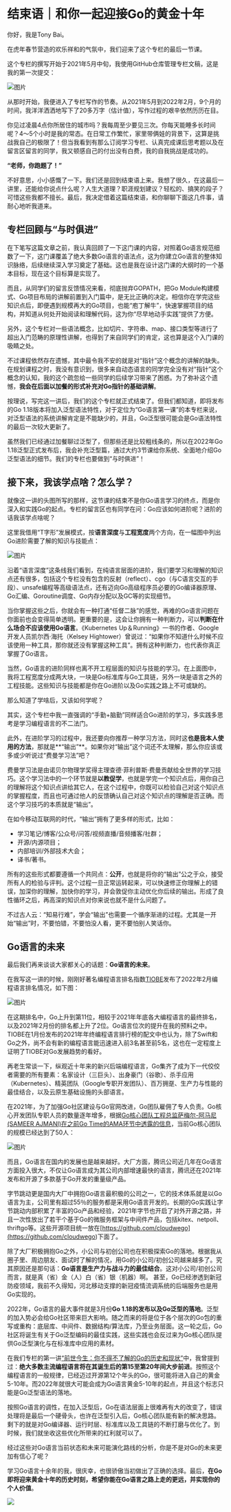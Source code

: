 # 结束语｜和你一起迎接Go的黄金十年

你好，我是Tony Bai。

在虎年春节营造的欢乐祥和的气氛中，我们迎来了这个专栏的最后一节课。

这个专栏的撰写开始于2021年5月中旬，我使用GitHub仓库管理专栏文稿，这是我的第一次提交：

![图片](<https://static001.geekbang.org/resource/image/de/62/de2a005cb6bd57c9b9cb004d2fe20362.png?wh=1068x252>)

从那时开始，我便进入了专栏写作的节奏。从2021年5月到2022年2月，9个月的时间，我洋洋洒洒地写下了20多万字（估计值），写作过程的艰辛依然历历在目。

你见过凌晨4点你所居住的城市吗？我每周至少要见三次。你每天能睡多长时间呢？4～5个小时是我的常态。在日常工作繁忙，家里带俩娃的背景下，这算是挑战我自己的极限了！但当我看到有那么订阅学习专栏、认真完成课后思考题以及在留言区留言的同学，我又顿感自己的付出没有白费，我的自我挑战是成功的。

**“老师，你跑题了！”**

不好意思，小小感慨了一下。我们还是回到结束语上来。我想了很久，在这最后一讲里，还能给你说点什么呢？人生大道理？职涯规划建议？轻松的、搞笑的段子？可惜这些我都不擅长。最后，我决定借着这篇结束语，和你聊聊下面这几件事，请耐心地听我道来。

## 专栏回顾与“与时俱进”

在下笔写这篇文章之前，我认真回顾了一下这门课的内容，对照着Go语言规范细数了一下，这门课覆盖了绝大多数Go语言的语法点，这为你建立Go语言的整体知识脉络，后续继续深入学习奠定了基础。这也是我在设计这门课的大纲时的一个基本目标，现在这个目标算是实现了。

<!-- [[[read_end]]] -->

而且，从同学们的留言反馈情况来看，彻底抛弃GOPATH，把Go Module构建模式、Go项目布局的讲解前置到入门篇中，是无比正确的决定。相信你在学完这些知识点后，即便遇到规模再大的Go项目，也能“庖丁解牛”，快速掌握项目的结构，并知道从何处开始阅读和理解代码，这为你“尽早地动手实践”提供了方便。

另外，这个专栏对一些语法概念，比如切片、字符串、map、接口类型等进行了超出入门范畴的原理性讲解，也得到了来自同学们的肯定，这也算是这个入门课的吸睛之处。

不过课程依然存在遗憾，其中最令我不安的就是对“指针”这个概念的讲解的缺失。在规划课程之时，我没有意识到，很多来自动态语言的同学完全没有对“指针”这个概念的认知，我的这个疏忽给一些同学的后续学习带来了困惑。为了弥补这个遗憾，**我会在后面以加餐的形式补充对Go指针的基础讲解**。

按理说，写完这一讲后，我们的这个专栏就正式结束了。但我们都知道，即将发布的Go 1.18版本将加入泛型语法特性，对于定位为“Go语言第一课”的本专栏来说，对泛型语法的系统讲解肯定是不能缺少的，并且，Go泛型很可能会是Go语法特性的最后一次较大更新了。

虽然我们已经通过加餐聊过泛型了，但那些还是比较粗线条的，所以在2022年Go 1.18泛型正式发布后，我会补充泛型篇，通过大约3节课给你系统、全面地介绍Go泛型语法的细节。我们的专栏也要做到“与时俱进”！

## 接下来，我该学点啥？怎么学？

就像这一讲的头图所写的那样，这节课的结束不是你Go语言学习的终点，而是你深入和实践Go的起点。专栏的留言区也有同学在问：Go应该如何进阶呢？进阶的话我该学点啥呢？

这里我借用“T字形”发展模式，按**语言深度**与**工程宽度**两个方向，在一幅图中列出Go进阶需要了解的知识与技能点：

![图片](<https://static001.geekbang.org/resource/image/e4/d6/e42620d46eb73692d9c5c1479d6244d6.jpg?wh=1920x1047>)

沿着“语言深度”这条线我们看到，在纯语言层面的进阶，我们要学习和理解的知识点还有很多，包括这个专栏没有包含的反射（reflect）、cgo（与C语言交互的手段）、unsafe编程等高级语法点，还有迈向Go高级程序员必要的Go编译器原理、Go汇编、Goroutine调度、Go内存分配以及GC等的实现细节。

当你掌握这些之后，你就会有一种打通“任督二脉”的感觉，再难的Go语言问题在你面前也会变得简单透明。更重要的是，这会让你拥有一种判断力，可以**判断在什么场合不应该使用Go语言**。《Kubernetes Up＆Running》一书的作者、Google开发人员凯尔西·海托（Kelsey Hightower）曾说过：“如果你不知道什么时候不应该使用一种工具，那你就还没有掌握这种工具”。拥有这种判断力，也代表你真正掌握了Go语言。

当然，Go语言的进阶同样也离不开工程层面的知识与技能的学习。在上面图中，我将工程宽度分成两大块，一块是Go标准库与Go工具链，另外一块是语言之外的工程技能。这些知识与技能都是你在Go进阶以及Go实践之路上不可或缺的。

那么知道了学啥后，又该如何学呢？

其实，这个专栏中我一直强调的“手勤+脑勤”同样适合Go进阶的学习，多实践多思考是学习编程语言的不二法门。

此外，在进阶学习的过程中，我还要向你推荐一种学习方法，同时这**也是我本人使用的方法**，那就是**“输出”**。如果你对“输出”这个词还不太理解，那么你应该或多或少听说过“费曼学习法”吧？

费曼学习法是由诺贝尔物理学奖得主理查德·菲利普斯·费曼贡献给全世界的学习技巧。这个学习法中的一个环节就是**以教促学**，也就是学完一个知识点后，用你自己的理解将这个知识点讲给其它人，在这个过程中，你既可以检验自己对这个知识点的掌握程度，而且也可通过他人的反馈确认自己对这个知识点的理解是否正确。而这个学习技巧的本质就是“输出”。

在如今移动互联网的时代，“输出”拥有了更多样的形式，比如：

- 学习笔记/博客/公众号/问答/视频直播/音频播客/社群；
- 开源/内源项目；
- 内部培训/外部技术大会；
- 译书/著书。

<!-- -->

所有的这些形式都要遵循一个共同点：**公开**，也就是将你的“输出”公之于众，接受所有人的检验与评判。这个过程一旦正常运转起来，可以快速修正你理解上的错误，加深你的理解，加快你的学习，并会敦促你主动优化你后续的输出。形成了良性循环之后，再高深的知识点对你来说也就不是什么问题了。

不过古人云：“知易行难”，学会“输出”也需要一个循序渐进的过程。尤其是一开始“输出”时，不要怕错，不要怕没人看，更不要怕别人笑话你。

## Go语言的未来

最后我们再来谈谈大家都关心的话题：**Go语言的未来**。

在我写这一讲的时候，刚刚好著名编程语言排名指数[TIOBE](<https://www.tiobe.com/tiobe-index/>)发布了2022年2月编程语言排名情况，如下图：

![图片](<https://static001.geekbang.org/resource/image/71/0b/715a7e555baa58dbf9279b51d95acb0b.png?wh=1916x1486>)

在这期排名中，Go上升到第11位，相较于2021年年底各大编程语言的最终排名，以及2021年2月份的排名都上升了2位。Go语言位次的提升在我的预料之中。TIOBE在1月份发布的2021年年终编程语言排行榜的配文中也认为，除了Swift和Go之外，尚不会有新的编程语言能迅速进入前3名甚至前5名，这也在一定程度上证明了TIOBE对Go发展趋势的看好。

再老生常谈一下，纵观近十年来的新兴后端编程语言，Go集齐了成为下一代佼佼者需要的所有要素：名家设计（三巨头）、出身豪门（谷歌）、杀手应用（Kubernetes）、精英团队（Google专职开发团队）、百万拥趸、生产力与性能的最佳结合，以及云原生基础设施的头部语言。

在2021年，为了加强Go社区建设与Go官网改进，Go团队雇佣了专人负责。Go核心开发团队专职人员的数量逐年增多，根据[Go核心团队工程总监萨梅尔-阿马尼(SAMEER AJMANI)在之前Go Time的AMA环节中透露的信息](<https://changelog.com/gotime/210>)，当前Go核心团队的规模已经达到了50人：

![图片](<https://static001.geekbang.org/resource/image/81/98/81d5425114f6eed69c78124d3a59ea98.jpg?wh=800x111>)

而且，Go语言在国内的发展也是越来越好。大厂方面，腾讯公司近几年在Go语言方面投入很大，不仅让Go语言成为其公司内部增速最快的语言，腾讯还在2021年发布和开源了多款基于Go开发的重量级产品。

字节跳动更是国内大厂中拥抱Go语言最积极的公司之一，它的技术体系就是以Go语言为主，公司里有超过55％的服务都是采用Go语言开发的。长期的Go实践让字节跳动内部积累了丰富的Go产品和经验，2021年字节也开启了对外开源之路，并且一次性放出了若干个基于Go的微服务框架与中间件产品，包括kitex、netpoll、thriftgo等。这些开源项目统一放在[https://github.com/cloudwego](<https://github.com/cloudwego>)下面了。

除了大厂积极拥抱Go之外，小公司与初创公司也在积极探索Go的落地。根据我从圈子里、周边朋友、面试时了解的情况，用Go的小公司/初创公司越来越多了。究其原因还是那句话：**Go语言是生产力与战斗力的最佳结合**。这对小公司/初创公司而言，就是真（省）金（人）白（省）银（机器）啊。 甚至，Go已经渗透到新冠防疫领域，我前不久得知，河北移动支撑的新冠疫情流调系统的后端服务也是用Go实现的。

2022年，Go语言的最大事件就是3月份**Go 1.18的发布以及Go泛型的落地**。泛型的加入势必会给Go社区带来巨大影响。随之而来的将是位于各个层次的Go包的重写或重构：底层库、中间件、数据结构/算法库，乃至业务层面。这一轮之后，Go社区将诞生有关于Go泛型编码的最佳实践，这些实践也会反过来为Go核心团队提供Go泛型演化与在标准库中应用的素材。

在我们专栏的第一讲[“前世今生：你不得不了解的Go的历史和现状”](<https://time.geekbang.org/column/article/426282>)中，我曾提到过：**绝大多数主流编程语言将在其诞生后的第15至第20年间大步前进**。按照这个编程语言的一般规律，已经迈过开源第12个年头的Go，很可能将进入自己的黄金5-10年。而2022年就很大可能会成为Go语言黄金5-10年的起点，并且这个标志只能是Go泛型语法的落地。

按照Go语言的调性，在加入泛型后，Go在语法层面上很难再有大的改变了，错误处理将是最后一个硬骨头，也许在泛型引入后，Go核心团队能有新的解决思路。剩下的就是对Go编译器、运行时层、标准库以及工具链的不断打磨与优化了。到时候，我们就坐收这些优化所带来的红利就可以了。

经过这些对Go语言当前状态和未来可能演化路线的分析，你是不是对Go的未来更加有信心了呢？

学习Go语言十余年的我，很庆幸，也很骄傲当初做出了正确的选择。最后，**在Go即将迎来黄金十年的历史时刻，希望你能在Go语言之路上走的更远，并实现你的个人价值**。

[![](<https://static001.geekbang.org/resource/image/0a/25/0a8b8d870401fa225c607450a916f625.jpg?wh=1142x801>)](<https://jinshuju.net/f/AclglJ>)

